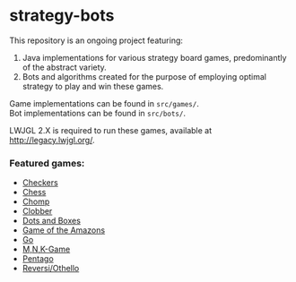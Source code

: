 # strategy-bots
This repository is an ongoing project featuring:
1. Java implementations for various strategy board games, predominantly of the abstract variety.
2. Bots and algorithms created for the purpose of employing optimal strategy to play and win these games.

Game implementations can be found in `src/games/`.<br />
Bot implementations can be found in `src/bots/`.<br />

LWJGL 2.X is required to run these games, available at http://legacy.lwjgl.org/.

### Featured games:
* [Checkers](https://en.wikipedia.org/wiki/Checkers)
* [Chess](https://en.wikipedia.org/wiki/Chess)
* [Chomp](https://en.wikipedia.org/wiki/Chomp)
* [Clobber](https://en.wikipedia.org/wiki/Clobber)
* [Dots and Boxes](https://en.wikipedia.org/wiki/Dots_and_Boxes)
* [Game of the Amazons](https://en.wikipedia.org/wiki/Game_of_the_Amazons)
* [Go](https://en.wikipedia.org/wiki/Go_(game))
* [M,N,K-Game](https://en.wikipedia.org/wiki/M,n,k-game)
* [Pentago](https://en.wikipedia.org/wiki/Pentago)
* [Reversi/Othello](https://en.wikipedia.org/wiki/Reversi)
